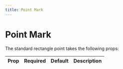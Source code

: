 ```yaml
---
title: Point Mark
---
```


# Point Mark

The standard rectangle point takes the following props:

Prop      | Required | Default   |  Description 
----------|----------|-----------|----------------------------
